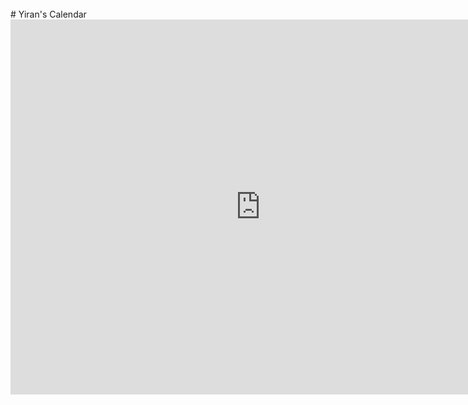 <br>
# Yiran's Calendar
<div class="calendar">
  <iframe src="https://calendar.google.com/calendar/embed?height=600&wkst=2&bgcolor=%23ffffff&ctz=America%2FLos_Angeles&showTitle=0&showDate=1&showPrint=0&showCalendars=0&showTabs=1&showNav=1&mode=WEEK&src=eWlyYW5sZWkueWlyYW5sZWlAZ21haWwuY29t&color=%23a392cc" style="border-width:0" width="800" height="600" frameborder="0" scrolling="no"></iframe>
</div>
